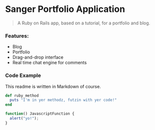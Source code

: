 # Sanger Portfolio Application

> A Ruby on Rails app, based on a tutorial, for a portfolio and blog.

### Features:

- Blog
- Portfolio
- Drag-and-drop interface
- Real time chat engine for comments

### Code Example

This readme is written in Markdown of course.

```ruby
def ruby_method
  puts "I'm in yer methodz, futzin with yer code!"
end
```

``` javascript
function() JavascriptFunction {
  alert("yo!");
}
```